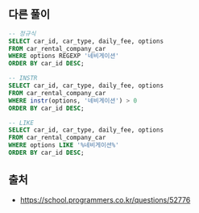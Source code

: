 ## 다른 풀이

```sql
-- 정규식
SELECT car_id, car_type, daily_fee, options
FROM car_rental_company_car
WHERE options REGEXP '네비게이션'
ORDER BY car_id DESC;

-- INSTR
SELECT car_id, car_type, daily_fee, options
FROM car_rental_company_car
WHERE instr(options, '네비게이션') > 0
ORDER BY car_id DESC;

-- LIKE
SELECT car_id, car_type, daily_fee, options
FROM car_rental_company_car
WHERE options LIKE '%네비게이션%'
ORDER BY car_id DESC;
```

## 출처

- https://school.programmers.co.kr/questions/52776

